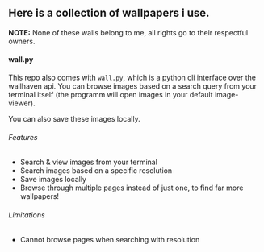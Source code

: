 ## Here is a collection of wallpapers i use.

**NOTE:** None of these walls belong to me, all rights go to their respectful owners.

#### wall.py
This repo also comes with `wall.py`, which is a python cli interface over the wallhaven api. You can browse images based on a search query from your terminal itself (the programm will open images in your default image-viewer).

You can also save these images locally.

###### Features
- Search & view images from your terminal
- Search images based on a specific resolution
- Save images locally
- Browse through multiple pages instead of just one, to find far more wallpapers!

###### Limitations
- Cannot browse pages when searching with resolution
